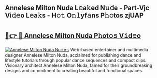 ## Annelese Milton Nuda L𝚎a𝚔ed N𝚞𝚍e - Part-Vjc Vi𝚍𝚎o L𝚎a𝚔s - H𝚘𝚝 O𝚗𝚕yf𝚊ns P𝚑𝚘tos zjUAP

# <h2><a href="http://kfefgh.oniu.top/?m=Annelese+Milton+Nuda">🔗👉 🔴 Annelese Milton Nuda P𝚑ot𝚘𝚜 V𝚒d𝚎o</a></h2>

[![Annelese Milton Nuda Nu𝚍e𝚜](https://i.imgur.com/0qMVB7G.gif)](http://kfefgh.oniu.top/?m=Annelese+Milton+Nuda)
Web-based entertainer and multimedia designer Annelese Milton Nuda, acclaimed for publishing dance and lifestyle tutorials through popular dance sequences and compact clips. Visionary architect Annelese Milton Nuda, famed for their groundbreaking designs and commitment to creating beautiful and functional spaces.  
